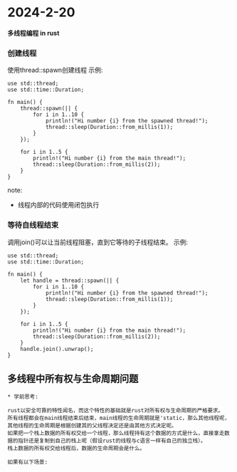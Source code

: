 # 2024-2-20

**多线程编程 in rust**

### 创建线程

  使用thread::spawn创建线程
  示例:

  ```rust,no_run
  use std::thread;
  use std::time::Duration;
  
  fn main() {
      thread::spawn(|| {
          for i in 1..10 {
              println!("Hi number {i} from the spawned thread!");
              thread::sleep(Duration::from_millis(1));
          }
      });
  
      for i in 1..5 {
          println!("Hi number {i} from the main thread!");
          thread::sleep(Duration::from_millis(2));
      }
  }
  ```
  note:
  + 线程内部的代码使用闭包执行

### 等待自线程结束

  调用join()可以让当前线程阻塞，直到它等待的子线程结束。
  示例:

  ```rust,no_run
  use std::thread;
  use std::time::Duration;
  
  fn main() {
      let handle = thread::spawn(|| {
          for i in 1..10 {
              println!("Hi number {i} from the spawned thread!");
              thread::sleep(Duration::from_millis(1));
          }
      });
    
      for i in 1..5 {
          println!("Hi number {i} from the main thread!");
          thread::sleep(Duration::from_millis(2));
      }
      handle.join().unwrap();
  }
  ```

## 多线程中所有权与生命周期问题

    * 学前思考:

    rust以安全可靠的特性闻名，而这个特性的基础就是rust对所有权与生命周期的严格要求。
    所有线程都会在main线程结束后结束，main线程的生命周期就是'static，那么其他线程呢，其他线程的生命周期是根据创建其的父线程决定还是由其他方式决定呢。
    如果把一个栈上数据的所有权交给一个线程，那么线程持有这个数据的方式是什么，直接拿走数据的指针还是复制到自己的栈上呢（假设rust的线程与c语言一样有自己的独立栈）。
    栈上数据的所有权交给线程后，数据的生命周期会是什么。

    如果有以下场景:
          

















